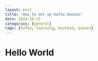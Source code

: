 ```yaml
---
layout: post
title: "How to set up Kafka Queues"
date: 2024-10-15 
categories: [general]
tags: [kafka, learning, backend, queues]
---
```

# Hello World